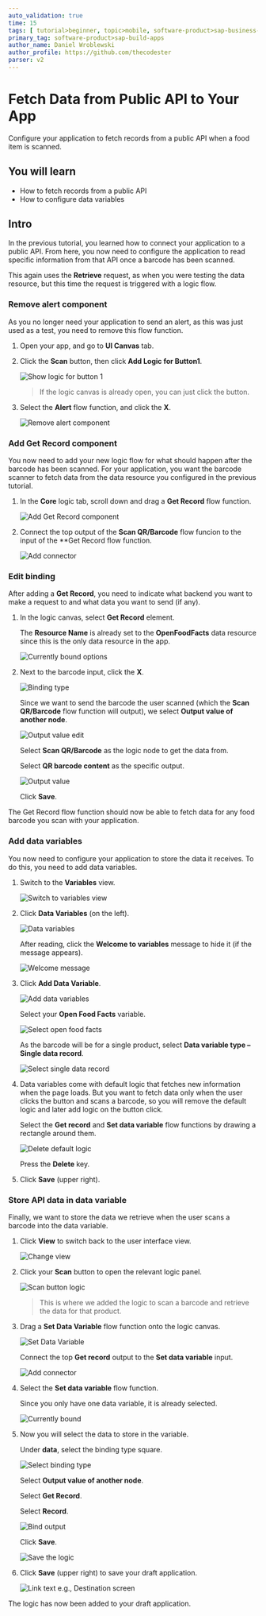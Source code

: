 ```yaml
---
auto_validation: true
time: 15
tags: [ tutorial>beginner, topic>mobile, software-product>sap-business-technology-platform, software-product>sap-build]
primary_tag: software-product>sap-build-apps
author_name: Daniel Wroblewski
author_profile: https://github.com/thecodester
parser: v2
---
```


# Fetch Data from Public API to Your App
<!-- description --> Configure your application to fetch records from a public API when a food item is scanned.

## You will learn
  - How to fetch records from a public API
  - How to configure data variables

## Intro
In the previous tutorial, you learned how to connect your application to a public API. From here, you now need to configure the application to read specific information from that API once a barcode has been scanned. 

This again uses the **Retrieve** request, as when you were testing the data resource, but this time the request is triggered with a logic flow.



### Remove alert component
As you no longer need your application to send an alert, as this was just used as a test, you need to remove this flow function.

1. Open your app, and go to **UI Canvas** tab.

2. Click the **Scan** button, then click **Add Logic for Button1**.

    ![Show logic for button 1](show_logic.png)

    >If the logic canvas is already open, you can just click the button.

3. Select the **Alert** flow function, and click the **X**.

    ![Remove alert component](alert_component.png)





### Add Get Record component

You now need to add your new logic flow for what should happen after the barcode has been scanned. For your application, you want the barcode scanner to fetch data from the data resource you configured in the previous tutorial.

1. In the **Core** logic tab, scroll down and drag a **Get Record** flow function. 

    ![Add Get Record component](get_record.png)

2. Connect the top output of the **Scan QR/Barcode** flow funcion to the input of the **Get Record flow function.

    ![Add connector](add_connector.png)






### Edit binding
After adding a **Get Record**, you need to indicate what backend you want to make a request to and what data you want to send (if any).


1. In the logic canvas, select **Get Record** element.
   
    The **Resource Name** is already set to the **OpenFoodFacts** data resource since this is the only data resource in the app.

    ![Currently bound options](currently_bound.png)

2. Next to the barcode input, click the **X**.

    ![Binding type](bind1.png)

    Since we want to send the barcode the user scanned (which the **Scan QR/Barcode** flow function will output), we select **Output value of another node**.

    ![Output value edit](output_value_node.png)

    Select **Scan QR/Barcode** as the logic node to get the data from.
    
    Select **QR barcode content** as the specific output.

    ![Output value](output_value_node2.png)

    Click **Save**.

The Get Record flow function should now be able to fetch data for any food barcode you scan with your application.








### Add data variables
You now need to configure your application to store the data it receives. To do this, you need to add data variables.

1. Switch to the **Variables** view.

    ![Switch to variables view](variables_view.png)

2. Click **Data Variables** (on the left).

    ![Data variables](data_variables.png)

    After reading, click the **Welcome to variables** message to hide it (if the message appears).

    ![Welcome message](data_variables2.png)

3. Click **Add Data Variable**.

    ![Add data variables](add_data_variable.png)

    Select your **Open Food Facts** variable.

    ![Select open food facts](open_food_facts.png)

    As the barcode will be for a single product, select **Data variable type – Single data record**.

    ![Select single data record](single_data_record.png)

4. Data variables come with default logic that fetches new information when the page loads. But you want to fetch data only when the user clicks the button and scans a barcode, so you will remove the default logic and later add logic on the button click.

    Select the **Get record** and **Set data variable** flow functions by drawing a rectangle around them.

    ![Delete default logic](delete_default_logic.png)

    Press the **Delete** key.
    
5. Click **Save** (upper right).








### Store API data in data variable
Finally, we want to store the data we retrieve when the user scans a barcode into the data variable.

1. Click **View** to switch back to the user interface view. 

    ![Change view](change_view.png)

2. Click your **Scan** button to open the relevant logic panel.

    ![Scan button logic](scan_button_logic.png)

    >This is where we added the logic to scan a barcode and retrieve the data for that product.

3. Drag a **Set Data Variable** flow function onto the logic canvas.

    ![Set Data Variable](set_data_variable.png)

    Connect the top **Get record** output to the **Set data variable** input.

    ![Add connector](add_connector_options.png)

5. Select the **Set data variable** flow function.

    Since you only have one data variable, it is already selected.
    
    ![Currently bound](currently_bound1.png)

6. Now you will select the data to store in the variable.

    Under **data**, select the binding type square.
        
    ![Select binding type](binddata1.png)

    Select **Output value of another node**. 
        
    Select **Get Record**.
        
    Select **Record**.

    ![Bind output](select_get_record.png)

    Click **Save**.

    ![Save the logic](save_data_variable.png)

7. Click **Save** (upper right) to save your draft application.

    ![Link text e.g., Destination screen](save_draft.png)

The logic has now been added to your draft application.
